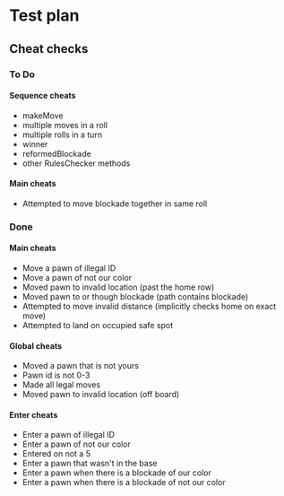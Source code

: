 # Test plan

## Cheat checks

### To Do

#### Sequence cheats

- makeMove
- multiple moves in a roll
- multiple rolls in a turn
- winner
- reformedBlockade
- other RulesChecker methods

#### Main cheats

- Attempted to move blockade together in same roll

### Done

#### Main cheats

- Move a pawn of illegal ID
- Move a pawn of not our color
- Moved pawn to invalid location (past the home row)
- Moved pawn to or though blockade (path contains blockade)
- Attempted to move invalid distance (implicitly checks home on exact move)
- Attempted to land on occupied safe spot

#### Global cheats

- Moved a pawn that is not yours
- Pawn id is not 0-3
- Made all legal moves
- Moved pawn to invalid location (off board)

#### Enter cheats

- Enter a pawn of illegal ID
- Enter a pawn of not our color
- Entered on not a 5
- Enter a pawn that wasn't in the base
- Enter a pawn when there is a blockade of our color
- Enter a pawn when there is a blockade of not our color